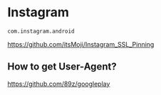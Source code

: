 # Instagram

~~~
com.instagram.android
~~~

<https://github.com/itsMoji/Instagram_SSL_Pinning>

## How to get User-Agent?

https://github.com/89z/googleplay
